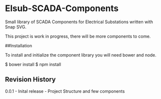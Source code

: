# Elsub-SCADA-Components

Small library of SCADA Components for Electrical Substations written with Snap SVG.

This project is work in progress, there will be more components to come.


##Installation

To install and initialize the component library you will need bower and node.

$ bower install
$ npm install

## Revision History

0.0.1 - Inital release - Project Structure and few components